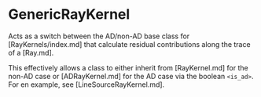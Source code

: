 # GenericRayKernel

Acts as a switch between the AD/non-AD base class for [RayKernels/index.md] that calculate residual contributions along the trace of a [Ray.md].

This effectively allows a class to either inherit from [RayKernel.md] for the non-AD case or [ADRayKernel.md] for the AD case via the boolean `<is_ad>`. For en example, see [LineSourceRayKernel.md].
